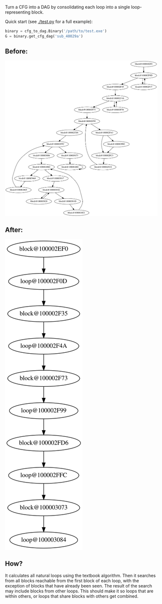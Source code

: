 Turn a CFG into a DAG by consolidating each loop into a single loop-representing block.

Quick start (see [./test.py](./test.py) for a full example):

```python
binary = cfg_to_dag.Binary('/path/to/test.exe')
G = binary.get_cfg_dag('sub_40029a')
```

## Before:

![](./assets/loops-untouched.svg)

## After:

![](./assets/loops-removed.svg)

## How?

It calculates all natural loops using the textbook algorithm. Then it searches from all blocks reachable from the first block of each loop, with the exception of blocks that have already been seen. The result of the search may include blocks from other loops. This should make it so loops that are within others, or loops that share blocks with others get combined.